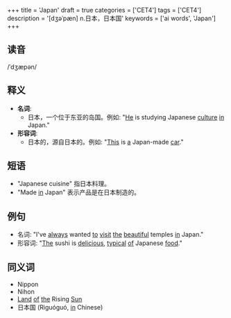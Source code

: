 +++
title = 'Japan'
draft = true
categories = ['CET4']
tags = ['CET4']
description = '[dʒəˈpæn] n.日本，日本国'
keywords = ['ai words', 'Japan']
+++

## 读音
/ˈdʒæpən/

## 释义
- **名词**:
   - 日本，一个位于东亚的岛国。例如: "[He](/post/he/) is studying Japanese [culture](/post/culture/) [in](/post/in/) Japan."
- **形容词**:
   - 日本的，源自日本的。例如: "[This](/post/this/) is [a](/post/a/) Japan-made [car](/post/car/)."

## 短语
- "Japanese cuisine" 指日本料理。
- "Made [in](/post/in/) Japan" 表示产品是在日本制造的。

## 例句
- 名词: "I've [always](/post/always/) wanted [to](/post/to/) [visit](/post/visit/) [the](/post/the/) [beautiful](/post/beautiful/) temples [in](/post/in/) Japan."
- 形容词: "[The](/post/the/) sushi is [delicious](/post/delicious/), [typical](/post/typical/) [of](/post/of/) Japanese [food](/post/food/)."

## 同义词
- Nippon
- Nihon
- [Land](/post/land/) [of](/post/of/) [the](/post/the/) Rising [Sun](/post/sun/)
- 日本国 (Rìguóguó, [in](/post/in/) Chinese)
